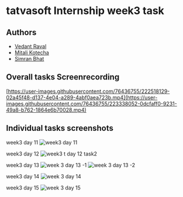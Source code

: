 # tatvasoft Internship week3 task


## Authors
- [Vedant Raval](https://github.com/vedantraval2310)  
- [Mitali Kotecha](https://github.com/mitali242)
- [Simran Bhat](https://github.com/bhatsimran)

## Overall tasks Screenrecording 

[https://user-images.githubusercontent.com/76436755/222518129-02a45f48-d137-4e04-a289-4abf0aea723b.mp4](https://user-images.githubusercontent.com/76436755/223338052-0dcfaff0-9231-49a8-b762-1864e6b70028.mp4)


## Individual tasks screenshots

week3 day 11
![week3 day 11](https://user-images.githubusercontent.com/76436755/223337107-65277c9b-c716-4fc1-bb5e-da8ccdba59e0.jpg)

week3 day 12 
![week3 t day 12 task2](https://user-images.githubusercontent.com/76436755/223337159-73d9b2e1-4a5c-4d05-8751-9107d342d383.jpg)

week3 day 13 
![week 3 day 13 -1](https://user-images.githubusercontent.com/76436755/223337195-766276c4-ae7f-4603-9c8a-9fbd8123a6ba.jpg)
![week 3 day 13 -2](https://user-images.githubusercontent.com/76436755/223337239-da9646eb-2928-4623-a806-fc777fb96505.jpg)

week3 day 14 
![week 3 day 14](https://user-images.githubusercontent.com/76436755/223337282-3c7ad4bf-4363-45d3-b4d6-136f810c0f95.jpg)

week3 day 15 
![week 3 day 15](https://user-images.githubusercontent.com/76436755/223337343-9a545273-9b8b-499c-9de2-c000bf0cef79.jpg)


